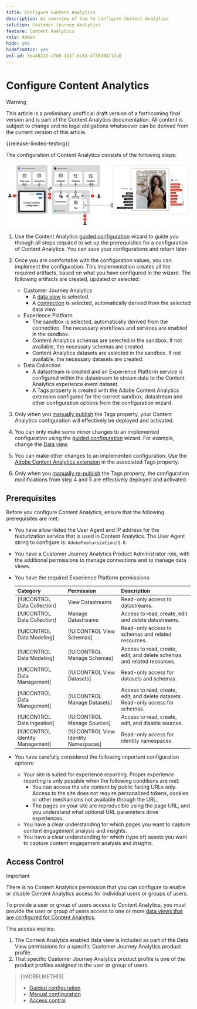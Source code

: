 ```yaml
---
title: Configure Content Analytics
description: An overview of how to configure Content Analytics
solution: Customer Journey Analytics
feature: Content Analytics
role: Admin
hide: yes
hidefromtoc: yes
exl-id: 3ea46223-c7d0-4b1f-bc84-4f35494f13a0
---
```

# Configure Content Analytics

>[!WARNING]
>
>This article is a preliminary unofficial draft version of a forthcoming final version and is part of the Content Analytics documentation. All content is subject to change and no legal obligations whatsoever can be derived from the current version of this article.  
>

{{release-limited-testing}}

The configuration of Content Analytics consists of the following steps:

![Configuration of Content Analytics](../assets/aca-configuration.svg)

1. Use the Content Analytics [guided configuration](guided.md) wizard to guide you through all steps required to set up the prerequisites for a configuration of Content Analytics. You can save your configurations and return later.
1. Once you are comfortable with the configuration values, you can implement the configuration. This implementation creates all the required artifacts, based on what you have configured in the wizard. The following artifacts are created, updated or selected:
   * Customer Journey Analytics
     * A [data view](/help/data-views/data-views.md) is selected.
     * A [connection](/help/connections/overview.md) is selected, automatically derived from the selected data view.
   * Experience Platform
     * The sandbox is selected, automatically derived from the connection. The necessary workflows and services are enabled in the sandbox.
     * Content Analytics schemas are selected in the sandbox. If not available, the necessary schemas are created.
     * Content Analytics datasets are selected in the sandbox. If not available, the necessary datasets are created.
   * Data Collection
     * A datastream is created and an Experience Platform service is configured within the datastream to stream data to the Content Analytics experience event dataset.
     * A Tags property is created with the Adobe Content Analytics extension configured for the correct sandbox, datastream and other configuration options from the configuration wizard.
1. Only when you [manually publish](manual.md) the Tags property, your Content Analytics configuration will effectively be deployed and activated.

1. You can only make some minor changes to an implemented configuration using the [guided configuration](guided.md) wizard. For example, change the [Data view](/help/data-views/data-views.md).
1. You can make other changes to an implemented configuration. Use the [Adobe Content Analytics extension](https://experienceleague.adobe.com/en/docs/experience-platform/tags/extensions/client/content-analytics/overview) in the associated Tags property.
1. Only when you [manually re-publish](manual.md) the Tags property, the configuration modifications from step 4 and 5 are effectively deployed and activated.


## Prerequisites

Before you configure Content Analytics, ensure that the following prerequisites are met:

* You have allow-listed the User Agent and IP address for the featurization service that is used in Content Analytics. The User Agent string to configure is: <code>AdobeFeaturization/1.0</code>.
* You have a Customer Journey Analytics Product Administrator role, with the additional permissions to manage connections and to manage data views. 
* You have the required Experience Platform permissions:
  
   | Category | Permission | Description |
   |---|---|---|
   | [!UICONTROL Data Collection] | View Datastreams | Read-only access to datastreams. |
   | [!UICONTROL Data Collection] | Manage Datastreams | Access to read, create, edit and delete datastreams. |
   | [!UICONTROL Data Modeling] | [!UICONTROL View Schemas] | Read-only access to schemas and related resources. |
   | [!UICONTROL Data Modeling] | [!UICONTROL Manage Schemas] | Access to read, create, edit, and delete schemas and related resources. |
   | [!UICONTROL Data Management] | [!UICONTROL View Datasets] | Read-only access for datasets and schemas. |
   | [!UICONTROL Data Management] | [!UICONTROL Manage Datasets] | Access to read, create, edit, and delete datasets. Read-only access for schemas. |
   | [!UICONTROL Data Ingestion] | [!UICONTROL Manage Sources] | Access to read, create, edit, and disable sources. |
   | [!UICONTROL Identity Management] | [!UICONTROL View Identity Namespaces] | Read-only access for identity namespaces. |

* You have carefully considered the following important configuration options:

  * Your site is suited for experience reporting. Proper experience reporting is only possible when the following conditions are met:
     * You can access the site content by public facing URLs only. Access to the site does not require personalized tokens, cookies or other mechanisms not available through the URL.
     * The pages on your site are reproducible using the page URL, and you understand what optional URL parameters drive experiences.
  * You have a clear understanding for which pages you want to capture content engagement analysis and insights.
  * You have a clear understanding for which (type of) assets you want to capture content engagement analysis and insights.


## Access Control

>[!IMPORTANT]
>
>There is no Content Analytics permission that you can configure to enable or disable Content Analytics access for individual users or groups of users.
>

To provide a user or group of users access to Content Analytics, you must provide the user or group of users access to one or more [data views that are configured for Content Analytics](guided.md#data-view).

This access implies:

1. The Content Analytics enabled data view is included as part of the Data View permissions for a specific Customer Journey Analytics product profile.
1. That specific Customer Journey Analytics product profile is one of the product profiles assigned to the user or group of users.

>[!MORELIKETHIS]
>
>* [Guided configuration](guided.md)
>* [Manual configuration](manual.md)
>* [Access control](/help/technotes/access-control.md)
>
